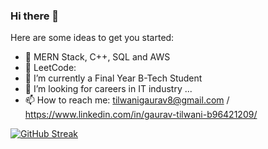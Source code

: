 ### Hi there 👋


Here are some ideas to get you started:

- 🔭 MERN Stack, C++, SQL and AWS
- 🔭 LeetCode: 
- 🌱 I’m currently a Final Year B-Tech Student
- 👯 I’m looking for careers in IT industry ...
- 📫 How to reach me: tilwanigaurav8@gmail.com / https://www.linkedin.com/in/gaurav-tilwani-b96421209/


[![GitHub Streak](https://github-readme-streak-stats.herokuapp.com?user=tilwanigaurav8&theme=dark&date_format=j%20M%5B%20Y%5D)](https://git.io/streak-stats)
